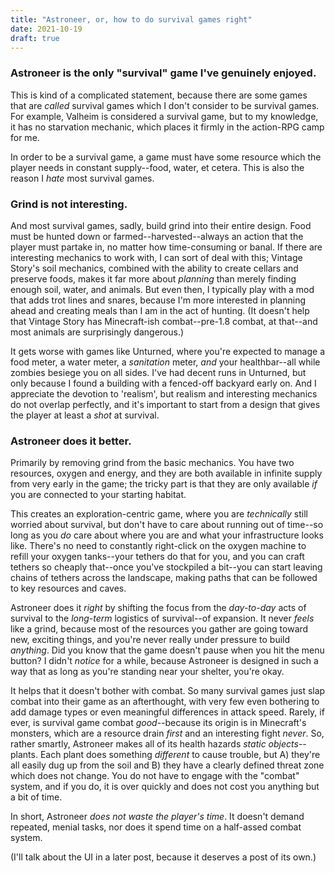 ```yaml
---
title: "Astroneer, or, how to do survival games right"
date: 2021-10-19
draft: true
---
```


### Astroneer is the only "survival" game I've genuinely enjoyed.

This is kind of a complicated statement, because there are some games that are *called* survival games which I don't consider to be survival games. For example, Valheim is considered a survival game, but to my knowledge, it has no starvation mechanic, which places it firmly in the action-RPG camp for me.

In order to be a survival game, a game must have some resource which the player needs in constant supply--food, water, et cetera. This is also the reason I *hate* most survival games.

### Grind is not interesting.

And most survival games, sadly, build grind into their entire design. Food must be hunted down or farmed--harvested--always an action that the player must partake in, no matter how time-consuming or banal. If there are interesting mechanics to work with, I can sort of deal with this; Vintage Story's soil mechanics, combined with the ability to create cellars and preserve foods, makes it far more about *planning* than merely finding enough soil, water, and animals. But even then, I typically play with a mod that adds trot lines and snares, because I'm more interested in planning ahead and creating meals than I am in the act of hunting. (It doesn't help that Vintage Story has Minecraft-ish combat--pre-1.8 combat, at that--and most animals are surprisingly dangerous.)

It gets worse with games like Unturned, where you're expected to manage a food meter, a water meter, a *sanitation* meter, *and* your healthbar--all while zombies besiege you on all sides. I've had decent runs in Unturned, but only because I found a building with a fenced-off backyard early on. And I appreciate the devotion to 'realism', but realism and interesting mechanics do not overlap perfectly, and it's important to start from a design that gives the player at least a *shot* at survival.

### Astroneer does it better.

Primarily by removing grind from the basic mechanics. You have two resources, oxygen and energy, and they are both available in infinite supply from very early in the game; the tricky part is that they are only available *if* you are connected to your starting habitat.

This creates an exploration-centric game, where you are *technically* still worried about survival, but don't have to care about running out of time--so long as you *do* care about where you are and what your infrastructure looks like. There's no need to constantly right-click on the oxygen machine to refill your oxygen tanks--your tethers do that for you, and you can craft tethers so cheaply that--once you've stockpiled a bit--you can start leaving chains of tethers across the landscape, making paths that can be followed to key resources and caves.

Astroneer does it *right* by shifting the focus from the *day-to-day* acts of survival to the *long-term* logistics of survival--of expansion. It never *feels* like a grind, because most of the resources you gather are going toward new, exciting things, and you're never really under pressure to build *anything*. Did you know that the game doesn't pause when you hit the menu button? I didn't *notice* for a while, because Astroneer is designed in such a way that as long as you're standing near your shelter, you're okay.

It helps that it doesn't bother with combat. So many survival games just slap combat into their game as an afterthought, with very few even bothering to add damage types or even meaningful differences in attack speed. Rarely, if ever, is survival game combat *good*--because its origin is in Minecraft's monsters, which are a resource drain *first* and an interesting fight *never*. So, rather smartly, Astroneer makes all of its health hazards *static objects*--plants. Each plant does something *different* to cause trouble, but A) they're all easily dug up from the soil and B) they have a clearly defined threat zone which does not change. You do not have to engage with the "combat" system, and if you do, it is over quickly and does not cost you anything but a bit of time.

In short, Astroneer *does not waste the player's time*. It doesn't demand repeated, menial tasks, nor does it spend time on a half-assed combat system. 

(I'll talk about the UI in a later post, because it deserves a post of its own.)
